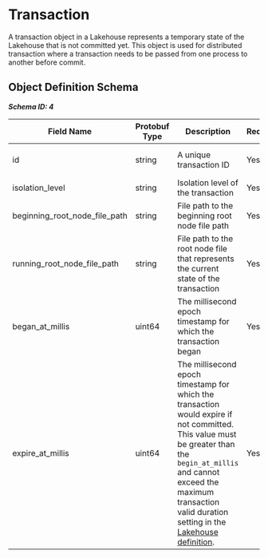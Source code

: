 # Transaction

A transaction object in a Lakehouse represents a temporary state of the Lakehouse that is not committed yet.
This object is used for distributed transaction where a transaction needs to be passed from one process to another before commit.

## Object Definition Schema

***Schema ID: 4***

| Field Name                    | Protobuf Type | Description                                                                                                                                                                                                                                                    | Required? | Default              |
|-------------------------------|---------------|----------------------------------------------------------------------------------------------------------------------------------------------------------------------------------------------------------------------------------------------------------------|-----------|----------------------|
| id                            | string        | A unique transaction ID                                                                                                                                                                                                                                        | Yes       | auto-generated UUID4 |
| isolation_level               | string        | Isolation level of the transaction                                                                                                                                                                                                                             | Yes       | SNAPSHOT             |
| beginning_root_node_file_path | string        | File path to the beginning root node file path                                                                                                                                                                                                                 | Yes       |                      |
| running_root_node_file_path   | string        | File path to the root node file that represents the current state of the transaction                                                                                                                                                                           | Yes       |                      |
| began_at_millis               | uint64        | The millisecond epoch timestamp for which the transaction began                                                                                                                                                                                                | Yes       |                      |
| expire_at_millis              | uint64        | The millisecond epoch timestamp for which the transaction would expire if not committed. This value must be greater than the `begin_at_millis` and cannot exceed the maximum transaction valid duration setting in the [Lakehouse definition](./lakehouse.md). | Yes       |                      |


